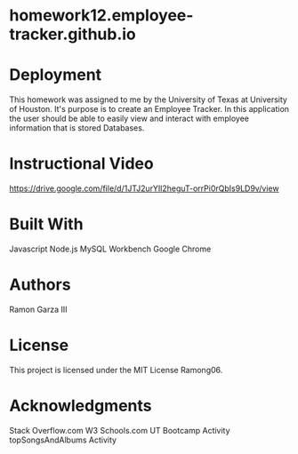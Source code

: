 # homework12.employee-tracker.github.io

# Deployment
This homework was assigned to me by the University of Texas at University of Houston.  It's purpose is to create an Employee Tracker.  In this application the user should be able to easily view and interact with employee information that is stored Databases. 

# Instructional Video
https://drive.google.com/file/d/1JTJ2urYIl2heguT-orrPi0rQbIs9LD9v/view

# Built With
Javascript
Node.js
MySQL Workbench
Google Chrome

# Authors
Ramon Garza III

# License
This project is licensed under the MIT License Ramong06.

# Acknowledgments
Stack Overflow.com
W3 Schools.com
UT Bootcamp Activity topSongsAndAlbums Activity
